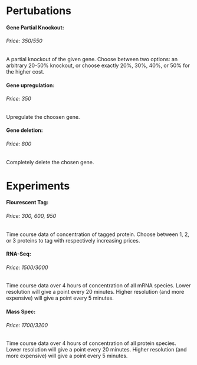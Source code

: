 # Pertubations

#### Gene Partial Knockout:
###### Price: 350/550
A partial knockout of the given gene. Choose between two options: an arbitrary 20-50% knockout, or choose exactly 20%, 30%, 40%, or 50% for the higher cost.
#### Gene upregulation:
###### Price: 350
Upregulate the choosen gene. 
#### Gene deletion:
###### Price: 800
Completely delete the chosen gene.

# Experiments

#### Flourescent Tag:
###### Price: 300, 600, 950
Time course data of concentration of tagged protein. Choose between 1, 2, or 3 proteins to tag with respectively increasing prices.

#### RNA-Seq:
###### Price: 1500/3000
Time course data over 4 hours of concentration of all mRNA species. Lower resolution will give a point every 20 minutes. Higher resolution (and more expensive) will give a point every 5 minutes. 

#### Mass Spec:
###### Price: 1700/3200
Time course data over 4 hours of concentration of all protein species. Lower resolution will give a point every 20 minutes. Higher resolution (and more expensive) will give a point every 5 minutes. 